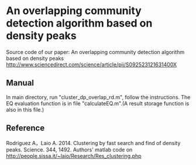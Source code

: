 # An overlapping community detection algorithm based on density peaks
Source code of our paper: An overlapping community detection algorithm based on density peaks
http://www.sciencedirect.com/science/article/pii/S092523121631400X

## Manual
In main directory, run "cluster_dp_overlap_rd.m", follow the instructions. 
The EQ evaluation function is in file "calculateEQ.m".(A result storage function is also in this file.)

## Reference
Rodriguez A，Laio A. 2014. Clustering by fast search and find of density peaks.  Science. 344, 1492.
Authors' matlab code on http://people.sissa.it/~laio/Research/Res_clustering.php
